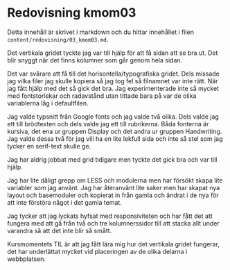 ---
---
Redovisning kmom03
=========================

Detta innehåll är skrivet i markdown och du hittar innehållet i filen `content/redovisning/03_kmom03.md`.

Det vertikala gridet tyckte jag var till hjälp för att få sidan att se bra ut. Det blir snyggt när det finns kolumner som går genom hela sidan.

Det var svårare att få till det horisontella/typografiska gridet. Dels missade jag vilka filer jag skulle kopiera så jag tog fel så filnamnet var inte rätt. När jag fått hjälp med det så gick det bra. Jag experimenterade inte så mycket med fontstorlekar och radavstånd utan tittade bara på var de olika variablerna låg i defaultfilen.

Jag valde typsnitt från Google fonts och jag valde två olika. Dels valde jag ett till brödtexten och dels valde jag ett till rubrikerna. Båda fonterna är kursiva, det ena ur gruppen Display och det andra ur gruppen Handwriting. Jag valde dessa två för jag vill ha en lite lekfull sida och inte så stel som jag tycker en serif-text skulle ge.

Jag har aldrig jobbat med grid tidigare men tyckte det gick bra och var till hjälp.

Jag har lite dåligt grepp om LESS och modulerna men har försökt skapa lite variabler som jag använt. Jag har återanvänt lite saker men har skapat nya layout och basemoduler och kopierat in från gamla och ändrat i de nya för att inte förstöra något i det gamla temat.

Jag tycker att jag lyckats hyfsat med responsiviteten och har fått det att fungera med att gå från två och tre kolumnerssidor till att stacka allt under varandra så att det inte blir så smått.

Kursmomentets TIL är att jag fått lära mig hur det vertikala gridet fungerar, det har underlättat mycket vid placeringen av de olika delarna i webbplatsen.
